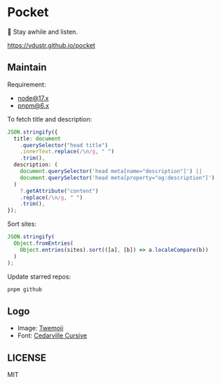 # Pocket

👀 Stay awhile and listen.

<https://vdustr.github.io/pocket>

## Maintain

Requirement:

- node@17.x
- pnpm@6.x

To fetch title and description:

```ts
JSON.stringify({
  title: document
    .querySelector("head title")
    .innerText.replace(/\n/g, " ")
    .trim(),
  description: (
    document.querySelector('head meta[name="description"]') ||
    document.querySelector('head meta[property="og:description"]')
  )
    ?.getAttribute("content")
    .replace(/\n/g, " ")
    .trim(),
});
```

Sort sites:

```ts
JSON.stringify(
  Object.fromEntries(
    Object.entries(sites).sort(([a], [b]) => a.localeCompare(b))
  )
);
```

Update starred repos:

```sh
pnpm github
```

## Logo

- Image: [Twemoji](https://github.com/twitter/twemoji)
- Font: [Cedarville Cursive](https://fonts.google.com/specimen/Cedarville+Cursive)

## LICENSE

MIT

